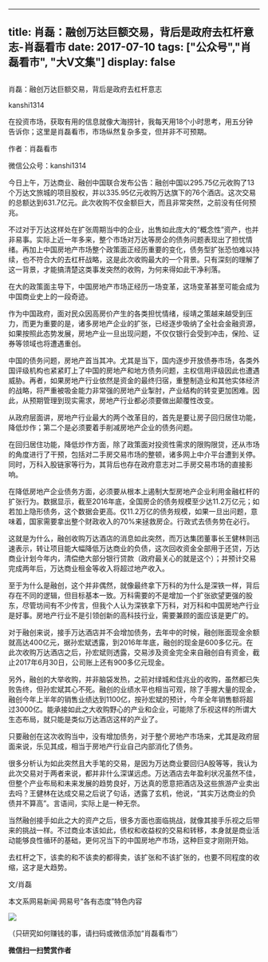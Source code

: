 
---
title:  肖磊：融创万达巨额交易，背后是政府去杠杆意志-肖磊看市
date: 2017-07-10
tags: ["公众号","肖磊看市", "大V文集"]
display: false
---


## 



肖磊：融创万达巨额交易，背后是政府去杠杆意志




kanshi1314




在投资市场，获取有用的信息就像大海捞针，我每天用18个小时思考，用五分钟告诉你；这里是肖磊看市，市场纵然复杂多变，但并非不可预期。


作者：肖磊看市

微信公众号：kanshi1314



今日上午，万达商业、融创中国联合发布公告：融创中国以295.75亿元收购了13个万达文旅城的项目股权，并以335.95亿元收购万达旗下的76个酒店。这次交易的总额达到631.7亿元。此次收购不仅金额巨大，而且非常突然，之前没有任何预兆。



不过对于万达这样处在扩张周期当中的企业，出售如此庞大的“概念性”资产，也并非易事。实际上近一年多来，整个市场对万达等房企的债务问题表现出了担忧情绪。再加上中国房地产市场整个政策面正经历重要的变化，债务型扩张恐怕难以持续，也不符合大的去杠杆战略，这是此次收购最大的一个背景。只有深刻的理解了这一背景，才能搞清楚这类事发突然的收购，为何来得如此干净利落。



在大的政策面主导下，中国房地产市场正经历一场变革，这场变革甚至可能会成为中国商业史上的一段奇迹。



作为中国政府，面对民众因高房价产生的各类担忧情绪，绥靖之策越来越受到压力，而更为重要的是，诸多房地产企业的扩张，已经逐步吸纳了全社会金融资源，如果按照此态势发展，房地产业一旦出现问题，不仅仅银行会受到冲击，保险、证券等领域也将遭遇重创。



中国的债务问题，房地产首当其冲。尤其是当下，国内逐步开放债券市场，各类外国评级机构也紧紧盯上了中国的房地产和地方债务问题，主权信用评级因此也遭遇威胁。再者，如果房地产行业依然是资金的最终归宿，重整制造业和其他实体经济的战略，将严重被吸金能力非常强的房地产业掣肘，产业结构的转变更加困难。因此，从预期管理到现实需求，房地产行业都必须要做出颠覆性改变。



从政府层面讲，房地产行业最大的两个改革目的，首先是要让房子回归居住功能，降低炒作；第二个是必须要着手削减房地产企业的债务问题。



在回归居住功能，降低炒作方面，除了政策面对投资性需求的限购限贷，还从市场的角度进行了干预，包括对二手房交易市场的整顿，诸多网上中介平台遭到关停。同时，万科入股链家等行为，其背后也存在政府意志对二手房交易市场的直接影响。



在降低房地产企业债务方面，必须要从根本上遏制大型房地产企业利用金融杠杆的扩张行为。数据显示，截至2016年底，全国房企的债务规模至少达11.2万亿元；如若加上隐形债务，这个数据会更高。仅11.2万亿的债务规模，如果一旦出问题，意味着，国家需要拿出整个财政收入的70%来拯救房企。行政式去债务势在必行。



这就是为什么，融创收购万达酒店的消息如此突然，而万达集团董事长王健林则迅速表示，转让项目能大幅降低万达商业的负债，这次回收资金全部用于还贷，万达商业计划今年内，清偿绝大部分银行贷款（政府最关心的就是这个）；并预计交易完成两年后，万达商业租金等收入将超过地产收入。



至于为什么是融创，这个并非偶然，就像最终拿下万科的为什么是深铁一样，背后存在不同的逻辑，但目标基本一致。万科需要的不是增加一个扩张欲望更强的股东，尽管坊间有不少传言，但我个人认为深铁拿下万科，对万科和中国房地产行业是好事。房地产行业不是引领创新的高科技行业，需要兼顾的面应该是更广的。



对于融创来说，接手万达酒店并不会增加债务，去年中的时候，融创账面现金余额就高达400亿元，据孙宏斌透露，到2016年年底，融创的现金是600多亿元。在此次收购万达酒店之后，孙宏斌则透露，交易涉及资金完全来自融创自有资金，截止2017年6月30日，公司账上还有900多亿元现金。



另外，融创的大举收购，并非脑袋发热，之前对绿城和佳兆业的收购，虽然都已失败告终，但孙宏斌其心不死。融创的业绩水平也相当可观，除了手握大量的现金，融创今年上半年的销售业绩达到1100亿，按孙宏斌的预计，今年全年销售额将超过3000亿。能承接如此之大收购野心的产业和企业，可能除了乐视这样的所谓大生态布局，就只能是类似万达酒店这样的产业了。



只要融创在这次收购当中，没有增加债务，对于整个房地产市场来，尤其是政府层面来说，乐见其成，相当于房地产行业自己内部消化了债务。



很多分析认为如此突然且大手笔的交易，是因为万达商业要回归A股等等，我认为此次交易对于两者来说，都并非什么深谋远虑。万达酒店去年盈利状况虽然不佳，但整个产业布局和未来发展的趋势良好，万达真的愿意把酒店及这些旅游产业卖出去吗？王健林在达成交易之后说了句话，透露了玄机，他说，“其实万达商业的负债并不算高”。言语间，实际上是一种无奈。



当然融创接手如此之大的资产之后，很多方面也面临挑战，就像其接手乐视之后带来的挑战一样。不过商业本该如此，债权和收益权的交易和转移，本身就是商业活动能够良性循环的基础，更何况当下的中国房地产市场，这种巨变才刚刚开始。



去杠杆之下，该卖的和不该卖的都得卖，该扩张和不该扩张的，也要不同程度的收缩，这才是大趋势。



文/肖磊



本文系网易新闻·网易号“各有态度”特色内容

<img class="" data-ratio="1" data-s="300,640" src="http://mmbiz.qpic.cn/mmbiz_jpg/rIYcHn0KrPSjOtc2kgTPibsxhaoD4Krel3cd9hnIh6dkibBqkMukKKL7yLxCYzuogxEG3qoO5MCBQgbXbldPxcLw/640?wx_fmt=jpeg" data-type="jpeg" data-w="430" style="line-height: 25.6px; box-sizing: border-box !important; word-wrap: break-word !important; visibility: visible !important; width: auto !important;" width="auto"/>

（只研究如何赚钱的事，请扫码或微信添加“肖磊看市”）






**微信扫一扫赞赏作者**















